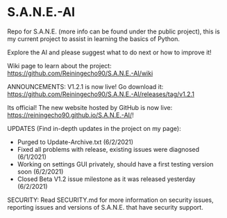 # S.A.N.E.-AI
Repo for S.A.N.E. (more info can be found under the public project), this is my current project to assist in learning the basics of Python.

Explore the AI and please suggest what to do next or how to improve it!

Wiki page to learn about the project: https://github.com/Reiningecho90/S.A.N.E.-AI/wiki

ANNOUNCEMENTS: 
V1.2.1 is now live! Go download it: https://github.com/Reiningecho90/S.A.N.E.-AI/releases/tag/v1.2.1

Its official! The new website hosted by GitHub is now live: https://reiningecho90.github.io/S.A.N.E.-AI/!

UPDATES (Find in-depth updates in the project on my page):
- Purged to Update-Archive.txt (6/2/2021)
- Fixed all problems with release, existing issues were diagnosed (6/1/2021)
- Working on settings GUI privately, should have a first testing version soon (6/2/2021)
- Closed Beta V1.2 issue milestone as it was released yesterday (6/2/2021)



SECURITY:
Read SECURITY.md for more information on security issues, reporting issues and versions of S.A.N.E. that have security support.
